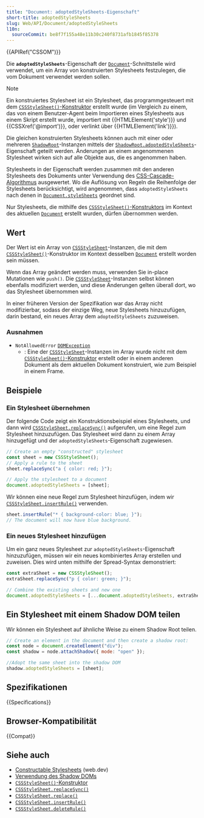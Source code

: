 ```yaml
---
title: "Document: adoptedStyleSheets-Eigenschaft"
short-title: adoptedStyleSheets
slug: Web/API/Document/adoptedStyleSheets
l10n:
  sourceCommit: be8f7f155a48e11b30c240f8731afb1845f85378
---
```


{{APIRef("CSSOM")}}

Die **`adoptedStyleSheets`**-Eigenschaft der [`Document`](/de/docs/Web/API/Document)-Schnittstelle wird verwendet, um ein Array von konstruierten Stylesheets festzulegen, die vom Dokument verwendet werden sollen.

> [!NOTE]
> Ein konstruiertes Stylesheet ist ein Stylesheet, das programmgesteuert mit dem [`CSSStyleSheet()`-Konstruktor](/de/docs/Web/API/CSSStyleSheet/CSSStyleSheet) erstellt wurde (im Vergleich zu einem, das von einem Benutzer-Agent beim Importieren eines Stylesheets aus einem Skript erstellt wurde, importiert mit {{HTMLElement('style')}} und {{CSSXref('@import')}}, oder verlinkt über {{HTMLElement('link')}}).

Die gleichen konstruierten Stylesheets können auch mit einer oder mehreren [`ShadowRoot`](/de/docs/Web/API/ShadowRoot)-Instanzen mittels der [`ShadowRoot.adoptedStyleSheets`](/de/docs/Web/API/ShadowRoot/adoptedStyleSheets)-Eigenschaft geteilt werden. Änderungen an einem angenommenen Stylesheet wirken sich auf alle Objekte aus, die es angenommen haben.

Stylesheets in der Eigenschaft werden zusammen mit den anderen Stylesheets des Dokuments unter Verwendung des [CSS-Cascade-Algorithmus](/de/docs/Web/CSS/Cascade) ausgewertet. Wo die Auflösung von Regeln die Reihenfolge der Stylesheets berücksichtigt, wird angenommen, dass `adoptedStyleSheets` nach denen in [`Document.styleSheets`](/de/docs/Web/API/Document/styleSheets) geordnet sind.

Nur Stylesheets, die mithilfe des [`CSSStyleSheet()`-Konstruktors](/de/docs/Web/API/CSSStyleSheet/CSSStyleSheet) im Kontext des aktuellen [`Document`](/de/docs/Web/API/Document) erstellt wurden, dürfen übernommen werden.

## Wert

Der Wert ist ein Array von [`CSSStyleSheet`](/de/docs/Web/API/CSSStyleSheet)-Instanzen, die mit dem [`CSSStyleSheet()`](/de/docs/Web/API/CSSStyleSheet/CSSStyleSheet)-Konstruktor im Kontext desselben [`Document`](/de/docs/Web/API/Document) erstellt worden sein müssen.

Wenn das Array geändert werden muss, verwenden Sie in-place Mutationen wie `push()`. Die [`CSSStyleSheet`](/de/docs/Web/API/CSSStyleSheet)-Instanzen selbst können ebenfalls modifiziert werden, und diese Änderungen gelten überall dort, wo das Stylesheet übernommen wird.

In einer früheren Version der Spezifikation war das Array nicht modifizierbar, sodass der einzige Weg, neue Stylesheets hinzuzufügen, darin bestand, ein neues Array dem `adoptedStyleSheets` zuzuweisen.

### Ausnahmen

- `NotAllowedError` [`DOMException`](/de/docs/Web/API/DOMException)
  - : Eine der [`CSSStyleSheet`](/de/docs/Web/API/CSSStyleSheet)-Instanzen im Array wurde nicht mit dem [`CSSStyleSheet()`-Konstruktor](/de/docs/Web/API/CSSStyleSheet/CSSStyleSheet) erstellt oder in einem anderen Dokument als dem aktuellen Dokument konstruiert, wie zum Beispiel in einem Frame.

## Beispiele

### Ein Stylesheet übernehmen

Der folgende Code zeigt ein Konstruktionsbeispiel eines Stylesheets, und dann wird [`CSSStyleSheet.replaceSync()`](/de/docs/Web/API/CSSStyleSheet/replaceSync) aufgerufen, um eine Regel zum Stylesheet hinzuzufügen. Das Stylesheet wird dann zu einem Array hinzugefügt und der `adoptedStyleSheets`-Eigenschaft zugewiesen.

```js
// Create an empty "constructed" stylesheet
const sheet = new CSSStyleSheet();
// Apply a rule to the sheet
sheet.replaceSync("a { color: red; }");

// Apply the stylesheet to a document
document.adoptedStyleSheets = [sheet];
```

Wir können eine neue Regel zum Stylesheet hinzufügen, indem wir [`CSSStyleSheet.insertRule()`](/de/docs/Web/API/CSSStyleSheet/insertRule) verwenden.

```js
sheet.insertRule("* { background-color: blue; }");
// The document will now have blue background.
```

### Ein neues Stylesheet hinzufügen

Um ein ganz neues Stylesheet zur `adoptedStyleSheets`-Eigenschaft hinzuzufügen, müssen wir ein neues kombiniertes Array erstellen und zuweisen. Dies wird unten mithilfe der Spread-Syntax demonstriert:

```js
const extraSheet = new CSSStyleSheet();
extraSheet.replaceSync("p { color: green; }");

// Combine the existing sheets and new one
document.adoptedStyleSheets = [...document.adoptedStyleSheets, extraSheet];
```

## Ein Stylesheet mit einem Shadow DOM teilen

Wir können ein Stylesheet auf ähnliche Weise zu einem Shadow Root teilen.

```js
// Create an element in the document and then create a shadow root:
const node = document.createElement("div");
const shadow = node.attachShadow({ mode: "open" });

//Adopt the same sheet into the shadow DOM
shadow.adoptedStyleSheets = [sheet];
```

## Spezifikationen

{{Specifications}}

## Browser-Kompatibilität

{{Compat}}

## Siehe auch

- [Constructable Stylesheets](https://web.dev/articles/constructable-stylesheets) (web.dev)
- [Verwendung des Shadow DOMs](/de/docs/Web/API/Web_components/Using_shadow_DOM)
- [`CSSStyleSheet()`-Konstruktor](/de/docs/Web/API/CSSStyleSheet/CSSStyleSheet)
- [`CSSStyleSheet.replaceSync()`](/de/docs/Web/API/CSSStyleSheet/replaceSync)
- [`CSSStyleSheet.replace()`](/de/docs/Web/API/CSSStyleSheet/replace)
- [`CSSStyleSheet.insertRule()`](/de/docs/Web/API/CSSStyleSheet/insertRule)
- [`CSSStyleSheet.deleteRule()`](/de/docs/Web/API/CSSStyleSheet/deleteRule)
